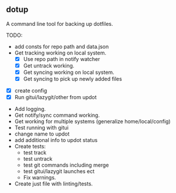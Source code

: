 ## dotup
A command line tool for backing up dotfiles.


TODO:
- add consts for repo path and data.json 
- Get tracking working on local system.
    - [x] Use repo path in notify watcher
    - [x] Get untrack working.
    - [x] Get syncing working on local system.
    - [x] Get syncing to pick up newly added files
- [x] create config
- [x] Run gitui/lazygit/other from updot
- Add logging.
- Get notify/sync command working.
- Get working for multiple systems (generalize home/local/config)
- Test running with gitui
- change name to updot
- add additional info to updot status
- Create tests:
    - test track
    - test untrack
    - test git commands including merge
    - test gitui/lazygit launches ect
    - Fix warnings.
- Create just file with linting/tests.

